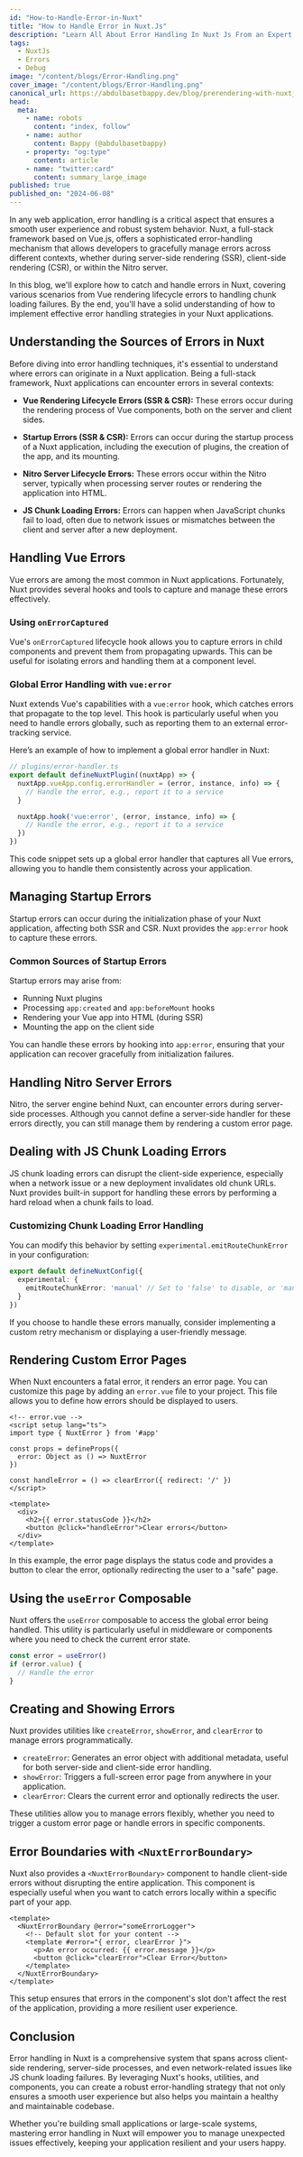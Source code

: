 ```yaml
---
id: "How-to-Handle-Error-in-Nuxt"
title: "How to Handle Error in Nuxt.Js"
description: "Learn All About Error Handling In Nuxt Js From an Expert Frontned Developer"
tags:
  - NuxtJs
  - Errors
  - Debug
image: "/content/blogs/Error-Handling.png"
cover_image: "/content/blogs/Error-Handling.png"
canonical_url: https://abdulbasetbappy.dev/blog/prerendering-with-nuxtjs
head:
  meta:
    - name: robots
      content: "index, follow"
    - name: author
      content: Bappy (@abdulbasetbappy)
    - property: "og:type"
      content: article
    - name: "twitter:card"
      content: summary_large_image
published: true
published_on: "2024-06-08"
---
```

In any web application, error handling is a critical aspect that ensures a smooth user experience and robust system behavior. Nuxt, a full-stack framework based on Vue.js, offers a sophisticated error-handling mechanism that allows developers to gracefully manage errors across different contexts, whether during server-side rendering (SSR), client-side rendering (CSR), or within the Nitro server.

In this blog, we'll explore how to catch and handle errors in Nuxt, covering various scenarios from Vue rendering lifecycle errors to handling chunk loading failures. By the end, you'll have a solid understanding of how to implement effective error handling strategies in your Nuxt applications.

## Understanding the Sources of Errors in Nuxt

Before diving into error handling techniques, it's essential to understand where errors can originate in a Nuxt application. Being a full-stack framework, Nuxt applications can encounter errors in several contexts:

- **Vue Rendering Lifecycle Errors (SSR & CSR):** These errors occur during the rendering process of Vue components, both on the server and client sides.

- **Startup Errors (SSR & CSR):** Errors can occur during the startup process of a Nuxt application, including the execution of plugins, the creation of the app, and its mounting.

- **Nitro Server Lifecycle Errors:** These errors occur within the Nitro server, typically when processing server routes or rendering the application into HTML.

- **JS Chunk Loading Errors:** Errors can happen when JavaScript chunks fail to load, often due to network issues or mismatches between the client and server after a new deployment.


## Handling Vue Errors

Vue errors are among the most common in Nuxt applications. Fortunately, Nuxt provides several hooks and tools to capture and manage these errors effectively.

### Using `onErrorCaptured`

Vue's `onErrorCaptured` lifecycle hook allows you to capture errors in child components and prevent them from propagating upwards. This can be useful for isolating errors and handling them at a component level.

### Global Error Handling with `vue:error`

Nuxt extends Vue's capabilities with a `vue:error` hook, which catches errors that propagate to the top level. This hook is particularly useful when you need to handle errors globally, such as reporting them to an external error-tracking service.

Here’s an example of how to implement a global error handler in Nuxt:
```typescript
// plugins/error-handler.ts
export default defineNuxtPlugin((nuxtApp) => {
  nuxtApp.vueApp.config.errorHandler = (error, instance, info) => {
    // Handle the error, e.g., report it to a service
  }

  nuxtApp.hook('vue:error', (error, instance, info) => {
    // Handle the error, e.g., report it to a service
  })
})
```
This code snippet sets up a global error handler that captures all Vue errors, allowing you to handle them consistently across your application.


## Managing Startup Errors

Startup errors can occur during the initialization phase of your Nuxt application, affecting both SSR and CSR. Nuxt provides the `app:error` hook to capture these errors.

### Common Sources of Startup Errors
Startup errors may arise from:

- Running Nuxt plugins
- Processing `app:created` and `app:beforeMount` hooks
- Rendering your Vue app into HTML (during SSR)
- Mounting the app on the client side

You can handle these errors by hooking into `app:error`, ensuring that your application can recover gracefully from initialization failures.

## Handling Nitro Server Errors
Nitro, the server engine behind Nuxt, can encounter errors during server-side processes. Although you cannot define a server-side handler for these errors directly, you can still manage them by rendering a custom error page.


## Dealing with JS Chunk Loading Errors
JS chunk loading errors can disrupt the client-side experience, especially when a network issue or a new deployment invalidates old chunk URLs. Nuxt provides built-in support for handling these errors by performing a hard reload when a chunk fails to load.
### Customizing Chunk Loading Error Handling
You can modify this behavior by setting `experimental.emitRouteChunkError` in your configuration:
```typescript
export default defineNuxtConfig({
  experimental: {
    emitRouteChunkError: 'manual' // Set to 'false' to disable, or 'manual' to handle yourself
  }
})
```
If you choose to handle these errors manually, consider implementing a custom retry mechanism or displaying a user-friendly message.


## Rendering Custom Error Pages
When Nuxt encounters a fatal error, it renders an error page. You can customize this page by adding an `error.vue` file to your project. This file allows you to define how errors should be displayed to users.
```vue
<!-- error.vue -->
<script setup lang="ts">
import type { NuxtError } from '#app'

const props = defineProps({
  error: Object as () => NuxtError
})

const handleError = () => clearError({ redirect: '/' })
</script>

<template>
  <div>
    <h2>{{ error.statusCode }}</h2>
    <button @click="handleError">Clear errors</button>
  </div>
</template>
```
In this example, the error page displays the status code and provides a button to clear the error, optionally redirecting the user to a "safe" page.


## Using the `useError` Composable
Nuxt offers the `useError` composable to access the global error being handled. This utility is particularly useful in middleware or components where you need to check the current error state.
```typescript
const error = useError()
if (error.value) {
  // Handle the error
}
```


## Creating and Showing Errors
Nuxt provides utilities like `createError`, `showError`, and `clearError` to manage errors programmatically.

- `createError`: Generates an error object with additional metadata, useful for both server-side and client-side error handling.
- `showError`: Triggers a full-screen error page from anywhere in your application.
- `clearError`: Clears the current error and optionally redirects the user.

These utilities allow you to manage errors flexibly, whether you need to trigger a custom error page or handle errors in specific components.


## Error Boundaries with `<NuxtErrorBoundary>`
Nuxt also provides a `<NuxtErrorBoundary>` component to handle client-side errors without disrupting the entire application. This component is especially useful when you want to catch errors locally within a specific part of your app.
```vue
<template>
  <NuxtErrorBoundary @error="someErrorLogger">
    <!-- Default slot for your content -->
    <template #error="{ error, clearError }">
      <p>An error occurred: {{ error.message }}</p>
      <button @click="clearError">Clear Error</button>
    </template>
  </NuxtErrorBoundary>
</template>
```
This setup ensures that errors in the component's slot don't affect the rest of the application, providing a more resilient user experience.


## Conclusion

Error handling in Nuxt is a comprehensive system that spans across client-side rendering, server-side processes, and even network-related issues like JS chunk loading failures. By leveraging Nuxt's hooks, utilities, and components, you can create a robust error-handling strategy that not only ensures a smooth user experience but also helps you maintain a healthy and maintainable codebase.

Whether you're building small applications or large-scale systems, mastering error handling in Nuxt will empower you to manage unexpected issues effectively, keeping your application resilient and your users happy.